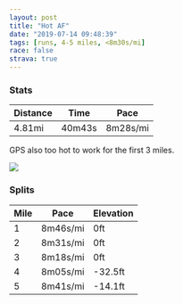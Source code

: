 ```yaml
---
layout: post
title: "Hot AF"
date: "2019-07-14 09:48:39"
tags: [runs, 4-5 miles, <8m30s/mi]
race: false
strava: true
---
```


### Stats

| Distance | Time | Pace |
|----------|------|------|
|4.81mi|40m43s|8m28s/mi|

GPS also too hot to work for the first 3 miles.

<img src='https://maps.googleapis.com/maps/api/staticmap?maptype=roadmap&path=enc:kl|wFbbnbMZTb@Px@NDAx@Nj@IRA|@Bn@T`@^J?JFFJHFPb@JJ\p@VNVVNr@TXHTNLHNF@NRx@f@LRB?LNLJHPz@~@HZXf@Lf@PTL^XZJV?FJRL\LFJLZJFDFBLLb@TPNtAb@ZE^Mj@Cj@MV?RDVAJGNA`@BZCDCf@VRXVHHFB?HNJZ@JJRBRHPL`AHRBJXb@JFD?FLf@^PTLJX`@^ZVFHFl@Fr@^ZJL@ZRJBTAh@Nx@p@f@R|@rAXZPXH\RZ^`@d@\^v@fA`AZn@l@j@l@`@\X~@j@\FDA&key=AIzaSyC1MId7bFpkLXNAaYhBSTb8jLyiSqzbDtM&size=800x800&markers=color:yellow|label:S|40.78294,-73.96914&markers=color:green|label:F|40.76897999999998,-73.98008000000004'>

### Splits

| Mile | Pace | Elevation |
|------|------|-----------|
|1|8m46s/mi|0ft|
|2|8m31s/mi|0ft|
|3|8m18s/mi|0ft|
|4|8m05s/mi|-32.5ft|
|5|8m41s/mi|-14.1ft|

